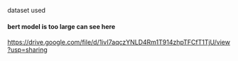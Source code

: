 dataset used
####  bert model is too large can see here  
https://drive.google.com/file/d/1ivI7aqczYNLD4Rm1T914zhpTFCfT1TjU/view?usp=sharing
